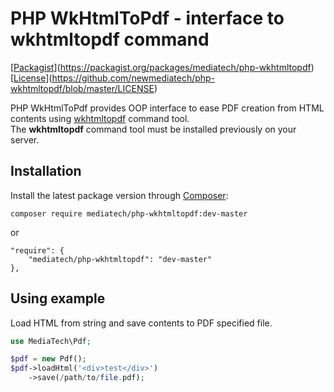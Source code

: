 # PHP WkHtmlToPdf - interface to wkhtmltopdf command

[[Packagist](https://img.shields.io/packagist/v/mediatech/php-wkhtmltopdf.svg?style=flat-square&maxAge=2592000)](https://packagist.org/packages/mediatech/php-wkhtmltopdf)
[[License](https://img.shields.io/packagist/l/mediatech/php-wkhtmltopdf.svg?style=flat-square&maxAge=2592000)](https://github.com/newmediatech/php-wkhtmltopdf/blob/master/LICENSE)

PHP WkHtmlToPdf provides OOP interface to ease PDF creation from HTML contents using [wkhtmltopdf](http://wkhtmltopdf.org) command tool.  
The **wkhtmltopdf** command tool must be installed previously on your server.

## Installation

Install the latest package version through [Composer](http://getcomposer.org):

```
composer require mediatech/php-wkhtmltopdf:dev-master
```

or

```
"require": {
    "mediatech/php-wkhtmltopdf": "dev-master"
},
```

## Using example

Load HTML from string and save contents to PDF specified file.

```php
use MediaTech\Pdf;

$pdf = new Pdf();
$pdf->loadHtml('<div>test</div>')
    ->save(/path/to/file.pdf);
```